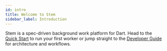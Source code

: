 ```yaml
---
id: intro
title: Welcome to Stem
sidebar_label: Introduction
---
```


Stem is a spec-driven background work platform for Dart. Head to the
[Quick Start](./quick-start.md) to run your first worker or jump straight to the
[Developer Guide](./developer-guide.md) for architecture and workflows.
